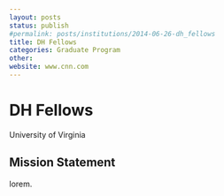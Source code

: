 ```yaml
---
layout: posts
status: publish
#permalink: posts/institutions/2014-06-26-dh_fellows
title: DH Fellows
categories: Graduate Program
other: 
website: www.cnn.com
---
```

# DH Fellows

  University of Virginia

## Mission Statement

lorem.

  